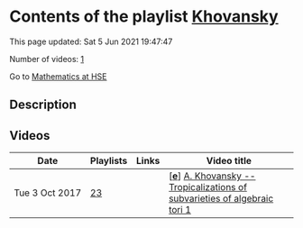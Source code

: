 # Contents of the playlist [Khovansky](https://www.youtube.com/playlist?list=PLq3E5oubNNoCXeSg-fYx-qgV-390X-RCG)

This page updated: Sat 5 Jun 2021 19:47:47

Number of videos: [1](#videos)

Go to [Mathematics at HSE](../README.md)

## Description



## Videos

|Date|Playlists|Links|Video title|
|---|---|---|---|
| Tue&nbsp;3&nbsp;Oct&nbsp;2017 | [23](../playlists/23 "Khovansky") |  | [[**e**](https://studio.youtube.com/video/bLq2LjwugVU/edit "Edit")] [A. Khovansky -- Tropicalizations of subvarieties of algebraic tori 1](https://www.youtube.com/watch?v=bLq2LjwugVU&list=PLq3E5oubNNoCXeSg-fYx-qgV-390X-RCG "In the first lecture we will recall a description of cohomology rings of toric varities in terms of polytopes, in particular, the relation between the Dehn-Sommerville equations for simple convex polytopes and Poincare duality for smooth toric varieties.") |
